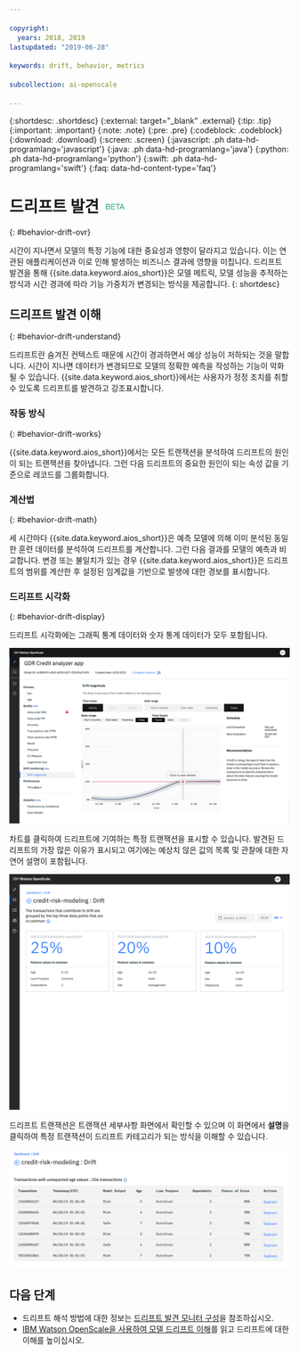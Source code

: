 ```yaml
---

copyright:
  years: 2018, 2019
lastupdated: "2019-06-28"

keywords: drift, behavior, metrics

subcollection: ai-openscale

---
```


{:shortdesc: .shortdesc}
{:external: target="_blank" .external}
{:tip: .tip}
{:important: .important}
{:note: .note}
{:pre: .pre}
{:codeblock: .codeblock}
{:download: .download}
{:screen: .screen}
{:javascript: .ph data-hd-programlang='javascript'}
{:java: .ph data-hd-programlang='java'}
{:python: .ph data-hd-programlang='python'}
{:swift: .ph data-hd-programlang='swift'}
{:faq: data-hd-content-type='faq'}

# 드리프트 발견 ![베타 태그](images/beta.png)
{: #behavior-drift-ovr}

시간이 지나면서 모델의 특정 기능에 대한 중요성과 영향이 달라지고 있습니다. 이는 연관된 애플리케이션과 이로 인해 발생하는 비즈니스 결과에 영향을 미칩니다. 드리프트 발견을 통해 {{site.data.keyword.aios_short}}은 모델 메트릭, 모델 성능을 추적하는 방식과 시간 경과에 따라 기능 가중치가 변경되는 방식을 제공합니다.
{: shortdesc}

## 드리프트 발견 이해
{: #behavior-drift-understand}

드리프트란 숨겨진 컨텍스트 때문에 시간이 경과하면서 예상 성능이 저하되는 것을 말합니다. 시간이 지나면 데이터가 변경되므로 모델의 정확한 예측을 작성하는 기능이 악화될 수 있습니다. {{site.data.keyword.aios_short}}에서는 사용자가 정정 조치를 취할 수 있도록 드리프트를 발견하고 강조표시합니다.

### 작동 방식
{: #behavior-drift-works}

{{site.data.keyword.aios_short}}에서는 모든 트랜잭션을 분석하여 드리프트의 원인이 되는 트랜잭션을 찾아냅니다. 그런 다음 드리프트의 중요한 원인이 되는 속성 값을 기준으로 레코드를 그룹화합니다.

### 계산법
{: #behavior-drift-math}

세 시간마다 {{site.data.keyword.aios_short}}은 예측 모델에 의해 이미 분석된 동일한 훈련 데이터를 분석하여 드리프트를 계산합니다. 그런 다음 결과를 모델의 예측과 비교합니다. 변경 또는 불일치가 있는 경우 {{site.data.keyword.aios_short}}은 드리프트의 범위를 계산한 후 설정된 임계값을 기반으로 발생에 대한 경보를 표시합니다.  


### 드리프트 시각화
{: #behavior-drift-display}

드리프트 시각화에는 그래픽 통계 데이터와 숫자 통계 데이터가 모두 포함됩니다. 

![설정된 임계값 미만 드리프트를 보여주는 공정성 지표 차트](images/drift-example.png)

차트를 클릭하여 드리프트에 기여하는 특정 트랜잭션을 표시할 수 있습니다. 발견된 드리프트의 가장 많은 이유가 표시되고 여기에는 예상치 않은 값의 목록 및 관찰에 대한 자연어 설명이 포함됩니다. 

![설정된 임계값 미만 드리프트를 보여주는 공정성 지표 차트](images/drift-detection-example.png)

드리프트 트랜잭션은 트랜잭션 세부사항 화면에서 확인할 수 있으며 이 화면에서 **설명**을 클릭하여 특정 트랜잭션이 드리프트 카테고리가 되는 방식을 이해할 수 있습니다. 

![설정된 임계값 미만 드리프트를 보여주는 공정성 지표 차트](images/drift-detection-transactions.png)


## 다음 단계

- 드리프트 해석 방법에 대한 정보는 [드리프트 발견 모니터 구성](/docs/services/ai-openscale?topic=ai-openscale-behavior-drift-config)을 참조하십시오. 
- [IBM Watson OpenScale을 사용하여 모델 드리프트 이해](https://medium.com/@manish.bhide/4c5401aa8da4)를 읽고 드리프트에 대한 이해를 높이십시오. 

